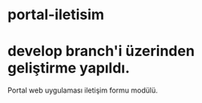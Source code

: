 # portal-iletisim

# develop branch'i üzerinden geliştirme yapıldı.



Portal web uygulaması iletişim formu modülü.
